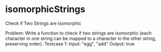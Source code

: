 # isomorphicStrings

Check if Two Strings are Isomorphic

Problem: Write a function to check if two strings are isomorphic (each character in one string can be mapped to a character in the other string, preserving order).
Testcase 1:
Input: "egg", "add"
Output: true